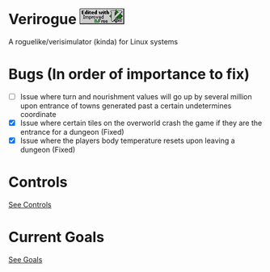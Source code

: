# Verirogue ![](vim.vialle.love.anim.gif)
A roguelike/verisimulator (kinda) for Linux systems
# Bugs (In order of importance to fix)
- [ ] Issue where turn and nourishment values will go up by several million upon entrance of towns generated past a certain undetermines coordinate
- [X] Issue where certain tiles on the overworld crash the game if they are the entrance for a dungeon (Fixed)
- [X] Issue where the players body temperature resets upon leaving a dungeon (Fixed)

# Controls
[See Controls](Controls.md)

# Current Goals
[See Goals](Goals.md)
